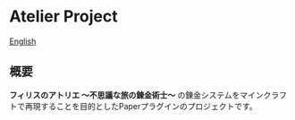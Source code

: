 # Atelier Project
[English](README.md)

## 概要
**フィリスのアトリエ ～不思議な旅の錬金術士～** の錬金システムをマインクラフトで再現することを目的としたPaperプラグインのプロジェクトです。

